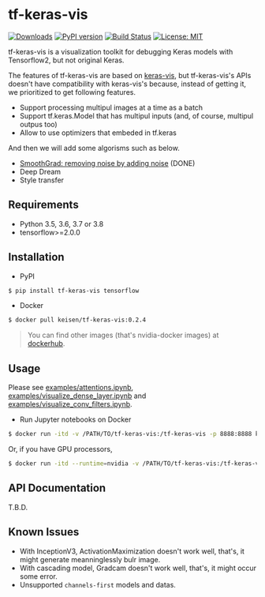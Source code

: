 # tf-keras-vis
[![Downloads](https://pepy.tech/badge/tf-keras-vis)](https://pepy.tech/project/tf-keras-vis)
[![PyPI version](https://badge.fury.io/py/tf-keras-vis.svg)](https://badge.fury.io/py/tf-keras-vis)
[![Build Status](https://travis-ci.org/keisen/tf-keras-vis.svg?branch=master)](https://travis-ci.org/keisen/tf-keras-vis)
[![License: MIT](https://img.shields.io/badge/License-MIT-yellow.svg)](https://opensource.org/licenses/MIT)

tf-keras-vis is a visualization toolkit for debugging Keras models with Tensorflow2, but not original Keras.

The features of tf-keras-vis are based on [keras-vis](https://github.com/raghakot/keras-vis), but tf-keras-vis's APIs doesn't have compatibility with keras-vis's because, instead of getting it, we prioritized to get following features.

- Support processing multipul images at a time as a batch
- Support tf.keras.Model that has multipul inputs (and, of course, multipul outpus too)
- Allow to use optimizers that embeded in tf.keras

And then we will add some algorisms such as below.

- [SmoothGrad: removing noise by adding noise](https://arxiv.org/pdf/1706.03825.pdf) (DONE)
- Deep Dream
- Style transfer


## Requirements

* Python 3.5, 3.6, 3.7 or 3.8
* tensorflow>=2.0.0


## Installation

* PyPI

```bash
$ pip install tf-keras-vis tensorflow
```

* Docker

```bash
$ docker pull keisen/tf-keras-vis:0.2.4
```

> You can find other images (that's nvidia-docker images) at [dockerhub](https://hub.docker.com/repository/docker/keisen/tf-keras-vis/tags).


## Usage

Please see [examples/attentions.ipynb](https://github.com/keisen/tf-keras-vis/blob/master/examples/attentions.ipynb), [examples/visualize_dense_layer.ipynb](https://github.com/keisen/tf-keras-vis/blob/master/examples/visualize_dense_layer.ipynb) and [examples/visualize_conv_filters.ipynb](https://github.com/keisen/tf-keras-vis/blob/master/examples/visualize_conv_filters.ipynb).


* Run Jupyter notebooks on Docker

```bash
$ docker run -itd -v /PATH/TO/tf-keras-vis:/tf-keras-vis -p 8888:8888 keisen/tf-keras-vis:0.2.4
```

Or, if you have GPU processors,

```bash
$ docker run -itd --runtime=nvidia -v /PATH/TO/tf-keras-vis:/tf-keras-vis -p 8888:8888 keisen/tf-keras-vis:0.2.4-gpu
```


## API Documentation

T.B.D.


## Known Issues

* With InceptionV3, ActivationMaximization doesn't work well, that's, it might generate meanninglessly bulr image.
* With cascading model, Gradcam doesn't work well, that's, it might occur some error.
* Unsupported `channels-first` models and datas.
